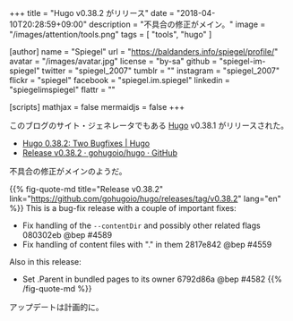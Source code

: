+++
title = "Hugo v0.38.2 がリリース"
date = "2018-04-10T20:28:59+09:00"
description = "不具合の修正がメイン。"
image = "/images/attention/tools.png"
tags  = [ "tools", "hugo" ]

[author]
  name      = "Spiegel"
  url       = "https://baldanders.info/spiegel/profile/"
  avatar    = "/images/avatar.jpg"
  license   = "by-sa"
  github    = "spiegel-im-spiegel"
  twitter   = "spiegel_2007"
  tumblr    = ""
  instagram = "spiegel_2007"
  flickr    = "spiegel"
  facebook  = "spiegel.im.spiegel"
  linkedin  = "spiegelimspiegel"
  flattr    = ""

[scripts]
  mathjax = false
  mermaidjs = false
+++

このブログのサイト・ジェネレータでもある [Hugo] v0.38.1 がリリースされた。

- [Hugo 0.38.2: Two Bugfixes | Hugo](https://gohugo.io/news/0.38.2-relnotes/)
- [Release v0.38.2 · gohugoio/hugo · GitHub](https://github.com/gohugoio/hugo/releases/tag/v0.38.2)

不具合の修正がメインのようだ。

{{% fig-quote-md title="Release v0.38.2" link="https://github.com/gohugoio/hugo/releases/tag/v0.38.2" lang="en" %}}
This is a bug-fix release with a couple of important fixes:

- Fix handling of the `--contentDir` and possibly other related flags 080302eb @bep #4589
- Fix handling of content files with "." in them 2817e842 @bep #4559

Also in this release:

- Set .Parent in bundled pages to its owner 6792d86a @bep #4582
{{% /fig-quote-md %}}

アップデートは計画的に。

[Hugo]: https://gohugo.io/ "The world’s fastest framework for building websites | Hugo"
